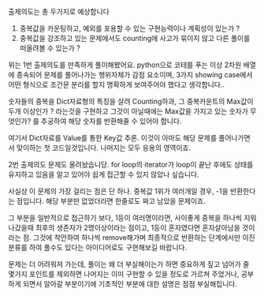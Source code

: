 출제의도는 총 두가지로 예상합니다
1. 중복값을 카운팅하고, 예외를 포용할 수 있는 구현능력이나 계획성이 있는가 ?
2. 중복값을 강조하고 있는 문제에서도 counting에 사고가 묶이지 않고 다른 풀이를 떠올려볼 수 있는가 ?

위는 1번 출제의도를 만족하게 풀이해봤어요. python으로 코테를 푸는 이상 2차원 배열에 종속되어 문제를
풀어나가는 행위자체가 감점 요소이며, 3가지 showing case에서 어떤 형식으로 조건문 분리를 할지 명확하게
보여주어야 했다고 생각합니다..

숫자들의 중복을 Dict자료형의 특징을 살려 Counting하과, 그 중복카운트의 Max값이 두개 이상인가 ? 라는것을 구현하고
그것이 아닐때에는 Max값을 가지고 있는 숫자가 무엇인가? 를 추궁하여 해당 숫자를 반환해줄 수 있어야 합니다.

여기서 Dict자료를 Value를 통한 Key값 추론. 이것이 아마도 해당 문제를
풀어나가면서 맞이하는 첫 코드일것입니다. 나머지는 모두 응용의 영역이죠.

2번 출제의도 문제도 올려놨습니당. for loop의 iterator가 loop이 끝난 후에도 상태를 유지하고 있음을 알고 있어야
쉽게 접근할 수 있지 않았나 싶습니다. 

사실상 이 문제의 가장 걸리는 점은 단 하나. 중복값 1위가 여러개일 경우, -1을 반환한다는 점입니다.
해당 부분만 없었더라면 한줄로도 짜고 남았을 문제이죠.

그 부분을 일반적으로 접근하기 보다, 1등이 여러명이라면, 사이좋게 중복을 하나씩 지워나갔을때
최후의 생존자가 2명이상이라는 점이고, 1등이 혼자였다면 혼자살아남을 것이라는 점. 
그것에 착안하여 하나씩 remove해가며 최종적으로 반환하는 단계에서만 이진분류를 하여 풀수도 있다는
아이디어로도 구현해보길 바랍니다.

문제는 더 어려워져 가는데, 풀이는 왜 더 부실해이는가 하면 
중요하게 짚고 넘어가 줄 몇가지 포인트를 제외하면 나머지는 이미 구현할 수 있을
정도로 가르쳐 주었거나, 공부하게 되면서 알아갈 부분이기에 기초적인 부분에 대한
설명은 점점 부실해집니다.


